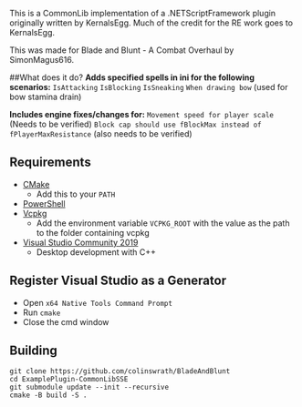 This is a CommonLib implementation of a .NETScriptFramework plugin originally written by KernalsEgg. 
Much of the credit for the RE work goes to KernalsEgg.

This was made for Blade and Blunt - A Combat Overhaul by SimonMagus616.

##What does it do?
**Adds specified spells in ini for the following scenarios:**
`IsAttacking`
`IsBlocking`
`IsSneaking`
`When drawing bow` (used for bow stamina drain)

**Includes engine fixes/changes for:**
`Movement speed for player scale` (Needs to be verified)
`Block cap should use fBlockMax instead of fPlayerMaxResistance` (also needs to be verified)

## Requirements
* [CMake](https://cmake.org/)
	* Add this to your `PATH`
* [PowerShell](https://github.com/PowerShell/PowerShell/releases/latest)
* [Vcpkg](https://github.com/microsoft/vcpkg)
	* Add the environment variable `VCPKG_ROOT` with the value as the path to the folder containing vcpkg
* [Visual Studio Community 2019](https://visualstudio.microsoft.com/)
	* Desktop development with C++

## Register Visual Studio as a Generator
* Open `x64 Native Tools Command Prompt`
* Run `cmake`
* Close the cmd window

## Building
```
git clone https://github.com/colinswrath/BladeAndBlunt
cd ExamplePlugin-CommonLibSSE
git submodule update --init --recursive
cmake -B build -S .
```
